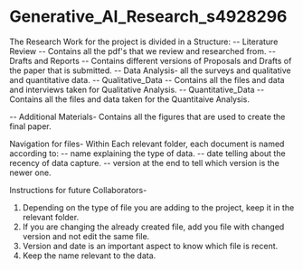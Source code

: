 # Generative_AI_Research_s4928296

The Research Work for the project is divided in a Structure:
--   Literature Review -- Contains all the pdf's that we review and researched from.
--   Drafts and Reports -- Contains different versions of Proposals and Drafts of the paper that is submitted.
--   Data Analysis- all the surveys and qualitative and quantitative data.
          -- Qualitative_Data -- Contains all the files and data and interviews taken for Qualitative Analysis.
          -- Quantitative_Data -- Contains all the files and data taken for the Quantitaive Analysis.

--   Additional Materials- Contains all the figures that are used to create the final paper.

Navigation for files- 
Within Each relevant folder, each document is named according to:
-- name explaining the type of data.
-- date telling about the recency of data capture.
-- version at the end to tell which version is the newer one.


Instructions for future Collaborators-
1) Depending on the type of file you are adding to the project, keep it in the relevant folder.
2) If you are changing the already created file, add you file with changed version and not edit the same file.
3) Version and date is an important aspect to know which file is recent.
4) Keep the name relevant to the data.

